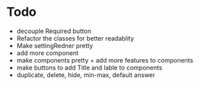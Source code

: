 # Todo

- decouple Required button
- Refactor the classes for better readablity
- Make settingRedner pretty
- add more component
- make components pretty + add more features to components
- make buttons to add Title and lable to components
- duplicate, delete, hide, min-max, default answer
